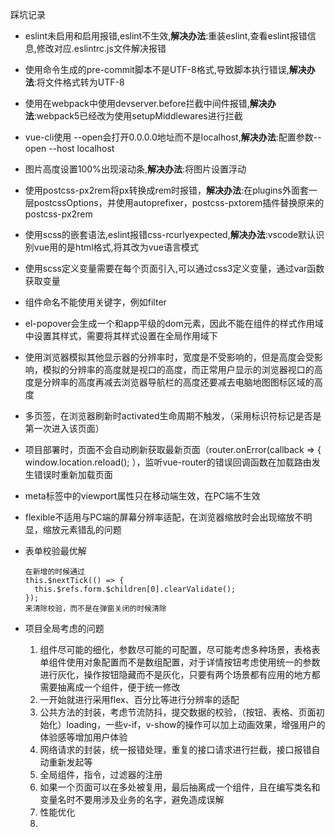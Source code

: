 踩坑记录

- eslint未启用和启用报错,eslint不生效,**解决办法**:重装eslint,查看eslint报错信息,修改对应.eslintrc.js文件解决报错
- 使用命令生成的pre-commit脚本不是UTF-8格式,导致脚本执行错误,**解决办法**:将文件格式转为UTF-8
- 使用在webpack中使用devserver.before拦截中间件报错,**解决办法**:webpack5已经改为使用setupMiddlewares进行拦截
- vue-cli使用 --open会打开0.0.0.0地址而不是localhost,**解决办法**:配置参数--open --host localhost
- 图片高度设置100%出现滚动条,**解决办法**:将图片设置浮动
- 使用postcss-px2rem将px转换成rem时报错，**解决办法**:在plugins外面套一层postcssOptions，并使用autoprefixer，postcss-pxtorem插件替换原来的postcss-px2rem


- 使用scss的嵌套语法,eslint报错css-rcurlyexpected,**解决办法**:vscode默认识别vue用的是html格式,将其改为vue语言模式

- 使用scss定义变量需要在每个页面引入,可以通过css3定义变量，通过var函数获取变量

- 组件命名不能使用关键字，例如filter

- el-popover会生成一个和app平级的dom元素，因此不能在组件的样式作用域中设置其样式，需要将其样式设置在全局作用域下

- 使用浏览器模拟其他显示器的分辨率时，宽度是不受影响的，但是高度会受影响，模拟的分辨率的高度就是视口的高度，而正常用户显示的浏览器视口的高度是分辨率的高度再减去浏览器导航栏的高度还要减去电脑地图图标区域的高度

- 多页签，在浏览器刷新时activated生命周期不触发，（采用标识符标记是否是第一次进入该页面）

- 项目部署时，页面不会自动刷新获取最新页面（router.onError(callback => {  window.location.reload(); ），监听vue-router的错误回调函数在加载路由发生错误时重新加载页面

- meta标签中的viewport属性只在移动端生效，在PC端不生效

- flexible不适用与PC端的屏幕分辨率适配，在浏览器缩放时会出现缩放不明显，缩放元素错乱的问题

- 表单校验最优解

  ```
  在新增的时候通过
  this.$nextTick(() => {
    this.$refs.form.$children[0].clearValidate();
  });
  来清除校验，而不是在弹窗关闭的时候清除
  ```

- 项目全局考虑的问题
  1. 组件尽可能的细化，参数尽可能的可配置，尽可能考虑多种场景，表格表单组件使用对象配置而不是数组配置，对于详情按钮考虑使用统一的参数进行灰化，操作按钮隐藏而不是灰化，只要有两个场景都有应用的地方都需要抽离成一个组件，便于统一修改
  2. 一开始就进行采用flex、百分比等进行分辨率的适配
  3. 公共方法的封装，考虑节流防抖，提交数据的校验，（按钮、表格、页面初始化）loading，一些v-if，v-show的操作可以加上动画效果，增强用户的体验感等增加用户体验
  4. 网络请求的封装，统一报错处理，重复的接口请求进行拦截，接口报错自动重新发起等
  5. 全局组件，指令，过滤器的注册
  6. 如果一个页面可以在多处被复用，最后抽离成一个组件，且在编写类名和变量名时不要用涉及业务的名字，避免造成误解
  7. 性能优化
  8. 